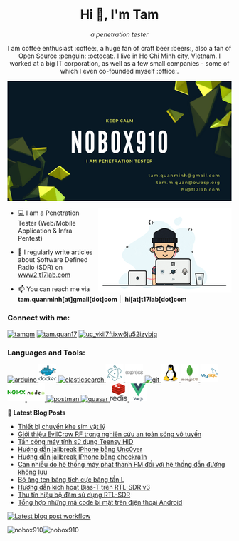 <h1 align="center">Hi 👋, I'm Tam</h1>
<p align="center"><i>a penetration tester</i></p>

<p align="center">I am coffee enthusiast :coffee:, a huge fan of craft beer :beers:, also a fan of Open Source :penguin: :octocat:. I live in Ho Chi Minh city, Vietnam. I worked at a big IT corporation, as well as a few small companies - some of which I even co-founded myself :office:.</p>

![I am Nobox910](./nobox910_banner.png)

<img align="right" src="./programmer.gif" width="300" alt="gif">

- 💻 I am a Penetration Tester (Web/Mobile Application & Infra Pentest)

- 📝 I regularly write articles about Software Defined Radio (SDR) on [www2.t17lab.com](https://www2.t17lab.com)

- 📫 You can reach me via **tam.quanminh[at]gmail[dot]com** || **hi[at]t17lab[dot]com**

<h3 align="left">Connect with me:</h3>
<p align="left">
<a href="https://linkedin.com/in/tamqm" target="blank"><img align="center" src="https://cdn.jsdelivr.net/npm/simple-icons@3.0.1/icons/linkedin.svg" alt="tamqm" height="30" width="40" /></a>
<a href="https://www.facebook.com/tam.quan17/" target="blank"><img align="center" src="https://cdn.jsdelivr.net/npm/simple-icons@3.0.1/icons/facebook.svg" alt="tam.quan17" height="30" width="40" /></a>
<a href="https://www.youtube.com/channel/UC_VKIl7FTiXw6JU52IZYBJQ" target="blank"><img align="center" src="https://cdn.jsdelivr.net/npm/simple-icons@3.0.1/icons/youtube.svg" alt="uc_vkil7ftixw6ju52izybjq" height="30" width="40" /></a>
</p>

<h3 align="left">Languages and Tools:</h3>
<p align="left"> <a href="https://www.arduino.cc/" target="_blank"> <img src="https://cdn.worldvectorlogo.com/logos/arduino-1.svg" alt="arduino" width="40" height="40"/> </a> <a href="https://www.docker.com/" target="_blank"> <img src="https://raw.githubusercontent.com/devicons/devicon/master/icons/docker/docker-original-wordmark.svg" alt="docker" width="40" height="40"/> </a> <a href="https://www.elastic.co" target="_blank"> <img src="https://www.vectorlogo.zone/logos/elastic/elastic-icon.svg" alt="elasticsearch" width="40" height="40"/> </a> <a href="https://www.electronjs.org" target="_blank"> <img src="https://raw.githubusercontent.com/devicons/devicon/master/icons/electron/electron-original.svg" alt="electron" width="40" height="40"/> </a> <a href="https://expressjs.com" target="_blank"> <img src="https://raw.githubusercontent.com/devicons/devicon/master/icons/express/express-original-wordmark.svg" alt="express" width="40" height="40"/> </a> <a href="https://git-scm.com/" target="_blank"> <img src="https://www.vectorlogo.zone/logos/git-scm/git-scm-icon.svg" alt="git" width="40" height="40"/> </a> <a href="https://www.linux.org/" target="_blank"> <img src="https://raw.githubusercontent.com/devicons/devicon/master/icons/linux/linux-original.svg" alt="linux" width="40" height="40"/> </a> <a href="https://www.mongodb.com/" target="_blank"> <img src="https://raw.githubusercontent.com/devicons/devicon/master/icons/mongodb/mongodb-original-wordmark.svg" alt="mongodb" width="40" height="40"/> </a> <a href="https://www.mysql.com/" target="_blank"> <img src="https://raw.githubusercontent.com/devicons/devicon/master/icons/mysql/mysql-original-wordmark.svg" alt="mysql" width="40" height="40"/> </a> <a href="https://www.nginx.com" target="_blank"> <img src="https://raw.githubusercontent.com/devicons/devicon/master/icons/nginx/nginx-original.svg" alt="nginx" width="40" height="40"/> </a> <a href="https://nodejs.org" target="_blank"> <img src="https://raw.githubusercontent.com/devicons/devicon/master/icons/nodejs/nodejs-original-wordmark.svg" alt="nodejs" width="40" height="40"/> </a> <a href="https://postman.com" target="_blank"> <img src="https://www.vectorlogo.zone/logos/getpostman/getpostman-icon.svg" alt="postman" width="40" height="40"/> </a> <a href="https://quasar.dev/" target="_blank"> <img src="https://cdn.quasar.dev/logo/svg/quasar-logo.svg" alt="quasar" width="40" height="40"/> </a> <a href="https://redis.io" target="_blank"> <img src="https://raw.githubusercontent.com/devicons/devicon/master/icons/redis/redis-original-wordmark.svg" alt="redis" width="40" height="40"/> </a> <a href="https://vuejs.org/" target="_blank"> <img src="https://raw.githubusercontent.com/devicons/devicon/master/icons/vuejs/vuejs-original-wordmark.svg" alt="vuejs" width="40" height="40"/> </a> </p>

📕 **Latest Blog Posts**

<!-- BLOG-POST-LIST:START -->
- [Thiết bị chuyển khe sim vật lý](https://www2.t17lab.com/blog/thiet-bi-chuyen-khe-sim-vat-ly/)
- [Giới thiệu EvilCrow RF trong nghiên cứu an toàn sóng vô tuyến](https://www2.t17lab.com/blog/gioi-thieu-evilcrow-rf-trong-nghien-cuu-an-toan-song-vo-tuyen/)
- [Tấn công máy tính sử dụng Teensy HID](https://www2.t17lab.com/blog/tan-cong-may-tinh-su-dung-teensy-hid/)
- [Hướng dẫn jailbreak IPhone bằng Unc0ver](https://www2.t17lab.com/blog/huong-dan-jailbreak-iphone-bang-unc0ver/)
- [Hướng dẫn jailbreak IPhone bằng checkra1n](https://www2.t17lab.com/blog/huong-dan-jailbreak-iphone-bang-checkra1n/)
- [Can nhiễu do hệ thống máy phát thanh FM đối với hệ thống dẫn đường không lưu](https://www2.t17lab.com/blog/can-nhieu-do-he-thong-may-phat-thanh-fm-doi-voi-he-thong-dan-duong-khong-luu/)
- [Bộ ăng ten bảng tích cực băng tần L](https://www2.t17lab.com/blog/bo-ang-ten-tich-cuc-bang-tan-l/)
- [Hướng dẫn kích hoạt Bias-T trên RTL-SDR v3](https://www2.t17lab.com/blog/huong-dan-kich-hoat-bias-t-tren-rtl-sdr-v3/)
- [Thu tín hiệu bộ đàm sử dụng RTL-SDR](https://www2.t17lab.com/blog/thu-tin-hieu-bo-dam-su-dung-rtl-sdr/)
- [Tổng hợp những mã code bí mật trên điện thoại Android](https://www2.t17lab.com/blog/tong-hop-nhung-ma-code-bi-mat-tren-dien-thoai-android/)
<!-- BLOG-POST-LIST:END -->

[![Latest blog post workflow](https://github.com/nobox910/nobox910/actions/workflows/blog-post-workflow.yml/badge.svg)](https://github.com/nobox910/nobox910/actions/workflows/blog-post-workflow.yml)

<p><img align="left" src="https://github-readme-stats.vercel.app/api?username=nobox910&theme=yeblu&show_icons=true&locale=en&hide_rank=true" alt="nobox910" /></p>
<p><img align="left" src="https://github-readme-stats.vercel.app/api/top-langs?username=nobox910&theme=yeblu&show_icons=true&locale=en&layout=compact" alt="nobox910" /></p>
